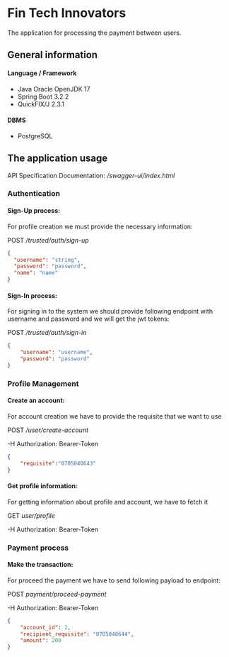 # Fin Tech Innovators

The application for processing the payment between users.


## General information
#### Language / Framework
- Java Oracle OpenJDK 17
- Spring Boot 3.2.2
- QuickFIX/J 2.3.1

#### DBMS
- PostgreSQL


## The application usage
API Specification Documentation: _/swagger-ui/index.html_

### Authentication 
#### Sign-Up process:
For profile creation we must provide the necessary information:

POST _/trusted/auth/sign-up_
```json
{
  "username": "string",
  "password": "password",
  "name": "name"
}
```

#### Sign-In process:
For signing in to the system we should provide following endpoint with username and password and we will get the jwt tokens:

POST _/trusted/auth/sign-in_
```json
{
    "username": "username",
    "password": "password"
}
```

### Profile Management
#### Create an account:
For account creation we have to provide the requisite that we want to use

POST _/user/create-account_

-H Authorization: Bearer-Token <jwt-token> 

```json
{
    "requisite":"0705040643"
}
```

#### Get profile information:
For getting information about profile and account, we have to fetch it

GET _user/profile_

-H Authorization: Bearer-Token <jwt-token>

### Payment process
#### Make the transaction:
For proceed the payment we have to send following payload to endpoint:

POST _payment/proceed-payment_

-H Authorization: Bearer-Token <jwt-token> 

```json
{
    "account_id": 2,
    "recipient_requisite": "0705040644",
    "amount": 200
}
```